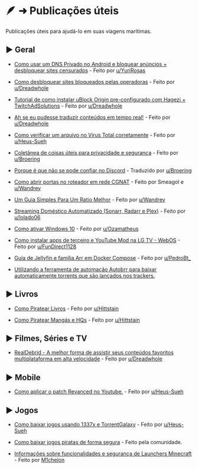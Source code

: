 # 🪶 ➜ Publicações úteis

Publicações úteis para ajudá-lo em suas viagens marítimas.

## ► Geral

- [Como usar um DNS Privado no Android e bloquear anúncios + desbloquear sites censurados](https://undelete.pullpush.io/r/pirataria/comments/1ip6236/como_trocar_o_dns_no_windows_e_android/) - Feito por [u/YuriRosas](https://www.reddit.com/user/YuriRosas/)

- [Como desbloquear sites bloqueados pelas operadoras](https://phtn.app/post/lemmy.dbzer0.com/146129) - Feito por [u/Dreadwhole](https://phtn.app/u/Dreadwhole@lemmy.dbzer0.com)

- [Tutorial de como instalar uBlock Origin pre-configurado com Hagezi + TwitchAdSolutions](https://phtn.app/post/lemmy.dbzer0.com/146206) - Feito por [u/Dreadwhole](https://phtn.app/u/Dreadwhole@lemmy.dbzer0.com)

- [Ah se eu pudesse traduzir conteúdos em tempo real!](https://phtn.app/post/lemmy.dbzer0.com/4186580) - Feito por [u/Dreadwhole](https://phtn.app/u/Dreadwhole@lemmy.dbzer0.com)

- [Como verificar um arquivo no Virus Total corretamente](guias/virustotal) - Feito por [u/Heus-Sueh](https://phtn.app/u/Heus_Sueh@lemmy.dbzer0.com)

- [Coletânea de coisas úteis para privacidade e segurança](util/coletanea-uteis-privacidade-seguranca.md) - Feito por [u/Broering](https://phtn.app/u/broering@lemmy.eco.br)

- [Porque é que não se pode confiar no Discord](outros/discord) - Traduzido por [u/Broering](https://phtn.app/u/broering@lemmy.eco.br)

- [Como abrir portas no roteador em rede CGNAT](guias/cgnat-portas) - Feito por Smeagol e [u/Wandrey](https://lemmy.eco.br/u/wandrey)

- [Um Guia Simples Para Um Ratio Melhor](guias/ratio-melhor) - Feito por [u/Wandrey](https://lemmy.eco.br/u/wandrey)

- [Streaming Doméstico Automatizado (Sonarr, Radarr e Plex)](https://www.reddit.com/r/pirataria/s/xzkgWdj1E1) - Feito por [u/lolado06](https://www.reddit.com/user/lolado06/)

- [Como ativar Windows 10](https://www.reddit.com/r/pirataria/s/eaNUQ4V21B) - Feito por [u/Ozamatheus](https://www.reddit.com/u/Ozamatheus/s/dmrdBnmFz2)

- [Como instalar apps de terceiro e YouTube Mod na LG TV - WebOS](https://www.reddit.com/r/pirataria/s/RuZk6MrzMa) - Feito por [u/FunDirect1128](https://www.reddit.com/u/FunDirect1128/s/oGbRRue7ak)

- [Guia de Jellyfin e família Arr em Docker Compose](https://www.reddit.com/r/pirataria/s/xzkgWdj1E1) - Feito por [u/PedroBt_](https://www.reddit.com/u/PedroBt_/s/rSGbIvs3xw)

- [Utilizando a ferramenta de automação Autobrr para baixar automaticamente torrents que são lançados nos trackers.](https://copyrightbr.com/CFPpqO-yjNL)


## ► Livros

- [Como Piratear Livros](https://phtn.app/post/lemmy.dbzer0.com/1808349) - Feito por [u/Hittstain](https://www.reddit.com/user/Hittstain/)

- [Como Piratear Mangás e HQs](https://phtn.app/post/lemmy.dbzer0.com/1923254) - Feito por [u/Hittstain](https://www.reddit.com/user/Hittstain/)

## ► Filmes, Séries e TV

- [RealDebrid - A melhor forma de assistir seus conteúdos favoritos multiplataforma em alta velocidade](https://phtn.app/post/lemmy.dbzer0.com/1707503) - Feito por [u/Dreadwhole](https://phtn.app/u/Dreadwhole@lemmy.dbzer0.com)

## ► Mobile

- [Como aplicar o patch Revanced no Youtube.](https://phtn.app/post/lemmy.dbzer0.com/2897980) - Feito por [u/Heus-Sueh](https://phtn.app/u/Heus_Sueh@lemmy.dbzer0.com)

## ► Jogos

- [Como baixar jogos usando 1337x e TorrentGalaxy](https://phtn.app/post/lemmy.dbzer0.com/2903152) - Feito por [u/Heus-Sueh](https://phtn.app/u/Heus_Sueh@lemmy.dbzer0.com)

- [Como baixar jogos piratas de forma segura](guias/jogos-piratas) - Feito pela comunidade.

- [Informações sobre funcionalidades e segurança de Launchers Minecraft](https://www.reddit.com/r/pirataria/s/Uig8dZ3aKa) - Feito por [M1chelon](https://www.reddit.com/u/M1chelon/s/peQmTKM3UE) 
